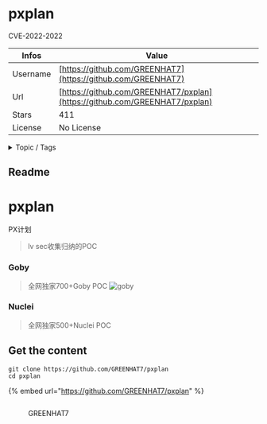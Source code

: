 # pxplan

CVE-2022-2022

| Infos    | Value                                                              |
| -------- | -------------------------------------------------------------------|
| Username | [https://github.com/GREENHAT7](https://github.com/GREENHAT7) |
| Url      | [https://github.com/GREENHAT7/pxplan](https://github.com/GREENHAT7/pxplan)                                               |
| Stars    | 411                                                          |
| License  | No License                                                        |

<details>

<summary>Topic / Tags</summary>



</details>

## Readme

# pxplan
PX计划
> lv sec收集归纳的POC

### Goby
> 全网独家700+Goby POC
![goby](./images/goby.jpg)

### Nuclei
> 全网独家500+Nuclei POC




## Get the content

```
git clone https://github.com/GREENHAT7/pxplan
cd pxplan
```

{% embed url="https://github.com/GREENHAT7/pxplan" %}

<figure><img src="https://avatars.githubusercontent.com/u/94844022?v=4" alt=""><figcaption><p>GREENHAT7</p></figcaption></figure>
